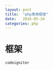 ```yaml
---
layout: post
title:  "php常用框架"
date:   2016-05-24
categories: php
---
```


# 框架

```
codeigniter
```